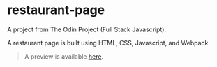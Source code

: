 # restaurant-page

A project from The Odin Project (Full Stack Javascript).

A restaurant page is built using HTML, CSS, Javascript, and Webpack.

> A preview is available [here](http://frarosset.github.io/restaurant-page).
